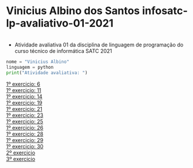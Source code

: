 # Vinicius Albino dos Santos infosatc-lp-avaliativo-01-2021
<img src="https://camo.githubusercontent.com/67545d67ea8f4fad92030f7400c333f2b1a9f9c62c8bcec50d6236641a455d46/68747470733a2f2f777777312e736174632e6564752e62722f706f72746169732f61636573736f2f7075626c69632f6173736574732f696d672f6c6f676f536174632e706e67" alt="" data-canonical-src="https://www1.satc.edu.br/portais/acesso/public/assets/img/logoSatc.png" style="max-width:100%;">

* Atividade avaliativa 01 da disciplina de linguagem de programação do curso técnico de informática SATC 2021
```python
nome = "Vinicius Albino"
linguagem = python
print("Atividade avaliativa: ")
```
[1º exercicio: 6](https://github.com/Shinguek0/infosatc-lp-avaliativo-01-2021/blob/main/exercicio1.6.py)<br>
[1º exercicio: 11](https://github.com/Shinguek0/infosatc-lp-avaliativo-01-2021/blob/main/exercicio1.11.py)<br>
[1º exercicio: 14](https://github.com/Shinguek0/infosatc-lp-avaliativo-01-2021/blob/main/exercicio1.14.py)<br>
[1º exercicio: 19](https://github.com/Shinguek0/infosatc-lp-avaliativo-01-2021/blob/main/exercicio1.19.py)<br>
[1º exercicio: 21](https://github.com/Shinguek0/infosatc-lp-avaliativo-01-2021/blob/main/exercicio1.21.py)<br>
[1º exercicio: 23](https://github.com/Shinguek0/infosatc-lp-avaliativo-01-2021/blob/main/exercicio1.23.py)<br>
[1º exercicio: 25](https://github.com/Shinguek0/infosatc-lp-avaliativo-01-2021/blob/main/exercicio1.25.py)<br>
[1º exercicio: 26](https://github.com/Shinguek0/infosatc-lp-avaliativo-01-2021/blob/main/exercicio1.26.py)<br>
[1º exercicio: 28](https://github.com/Shinguek0/infosatc-lp-avaliativo-01-2021/blob/main/exercicio1.28.py)<br>
[1º exercicio: 29](https://github.com/Shinguek0/infosatc-lp-avaliativo-01-2021/blob/main/exercicio1.29.py)<br>
[1º exercicio: 30](https://github.com/Shinguek0/infosatc-lp-avaliativo-01-2021/blob/main/exercicio1.30.py)<br>
[2º exercicio](https://github.com/Shinguek0/infosatc-lp-avaliativo-01-2021/blob/main/exercicio2.py)<br>
[3º exercicio](https://github.com/Shinguek0/infosatc-lp-avaliativo-01-2021/blob/main/exercicio3.py)<br>
